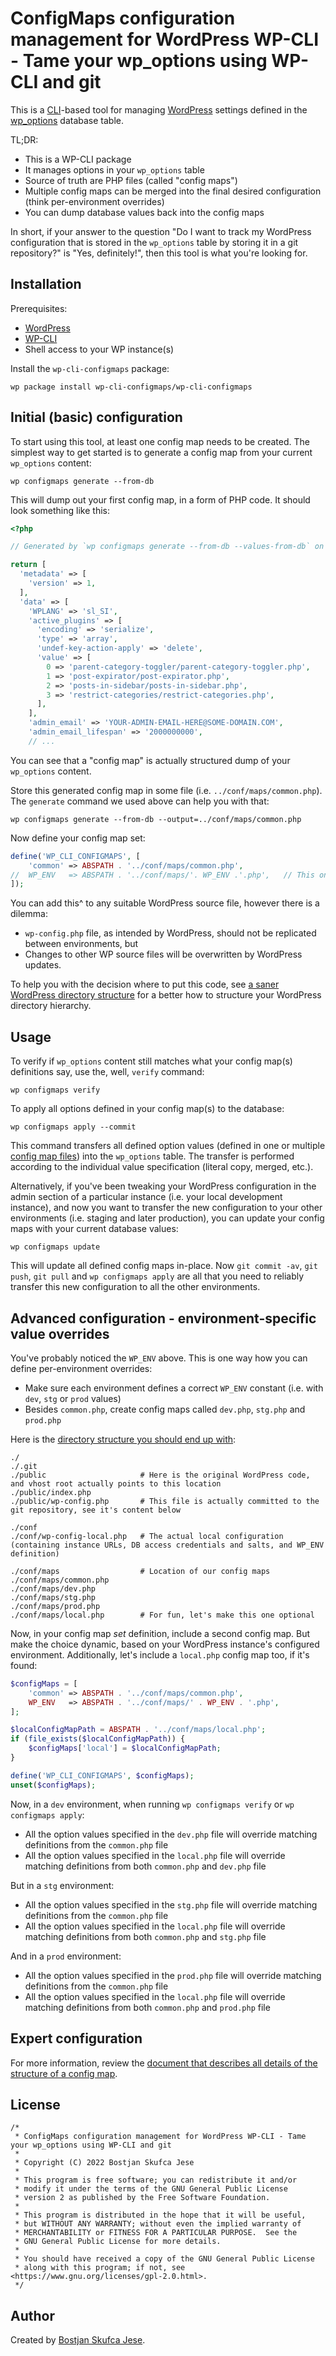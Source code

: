 # ConfigMaps configuration management for WordPress WP-CLI - Tame your wp_options using WP-CLI and git

This is a [CLI](https://wp-cli.org/)-based tool for managing
[WordPress](https://wordpress.org/) settings defined in the
[wp_options](https://codex.wordpress.org/Database_Description#Table:_wp_options)
database table.

TL;DR:
- This is a WP-CLI package
- It manages options in your `wp_options` table
- Source of truth are PHP files (called "config maps")
- Multiple config maps can be merged into the final desired configuration (think per-environment overrides)
- You can dump database values back into the config maps

In short, if your answer to the question "Do I want to track my WordPress configuration that is stored in the `wp_options` table by storing it in a git repository?" is "Yes, definitely!", then this tool is what you're looking for.



## Installation

Prerequisites:
- [WordPress](https://wordpress.org/)
- [WP-CLI](https://wp-cli.org/)
- Shell access to your WP instance(s)

Install the `wp-cli-configmaps` package:
```
wp package install wp-cli-configmaps/wp-cli-configmaps
```



## Initial (basic) configuration

To start using this tool, at least one config map needs to be created.
The simplest way to get started is to generate a config map from your current `wp_options` content:
```
wp configmaps generate --from-db
```
This will dump out your first config map, in a form of PHP code. It should look something like this:
```php
<?php

// Generated by `wp configmaps generate --from-db --values-from-db` on 2022-01-15T19:41:07+00:00.

return [
  'metadata' => [
    'version' => 1,
  ],
  'data' => [
    'WPLANG' => 'sl_SI',
    'active_plugins' => [
      'encoding' => 'serialize',
      'type' => 'array',
      'undef-key-action-apply' => 'delete',
      'value' => [
        0 => 'parent-category-toggler/parent-category-toggler.php',
        1 => 'post-expirator/post-expirator.php',
        2 => 'posts-in-sidebar/posts-in-sidebar.php',
        3 => 'restrict-categories/restrict-categories.php',
      ],
    ],
    'admin_email' => 'YOUR-ADMIN-EMAIL-HERE@SOME-DOMAIN.COM',
    'admin_email_lifespan' => '2000000000',
    // ...
```
You can see that a "config map" is actually structured dump of your `wp_options` content.

Store this generated config map in some file (i.e. `../conf/maps/common.php`).
The `generate` command we used above can help you with that:
```
wp configmaps generate --from-db --output=../conf/maps/common.php
```

Now define your config map set:
```php
define('WP_CLI_CONFIGMAPS', [
    'common' => ABSPATH . '../conf/maps/common.php',
//  WP_ENV   => ABSPATH . '../conf/maps/'. WP_ENV .'.php',   // This one is for later, when you'll have a per-environment value overrides
]);
```
You can add this^ to any suitable WordPress source file, however there is a dilemma:
- `wp-config.php` file, as intended by WordPress, should not be replicated between environments, but
- Changes to other WP source files will be overwritten by WordPress updates.

To help you with the decision where to put this code, see [a saner WordPress directory structure](doc/saner-wp-directory-structure.md) for a better how to structure your WordPress directory hierarchy.



## Usage

To verify if `wp_options` content still matches what your config map(s) definitions say, use the, well, `verify` command:
```
wp configmaps verify
```

To apply all options defined in your config map(s) to the database:
```
wp configmaps apply --commit
```
This command transfers all defined option values (defined in one or multiple
[config map files](doc/terminology.md)) into the `wp_options` table.
The transfer is performed according to the individual value specification (literal copy, merged, etc.).

Alternatively, if you've been tweaking your WordPress configuration in the admin section of a particular instance (i.e. your local development instance),
and now you want to transfer the new configuration to your other environments (i.e. staging and later production),
you can update your config maps with your current database values:
```
wp configmaps update
```
This will update all defined config maps in-place.
Now `git commit -av`, `git push`, `git pull` and `wp configmaps apply` are all that you need to reliably transfer this new configuration to all the other environments.



## Advanced configuration - environment-specific value overrides

You've probably noticed the `WP_ENV` above.
This is one way how you can define per-environment overrides:
- Make sure each environment defines a correct `WP_ENV` constant (i.e. with `dev`, `stg` or `prod` values)
- Besides `common.php`, create config maps called `dev.php`, `stg.php` and `prod.php`

Here is the [directory structure you should end up with](doc/saner-wp-directory-structure.md):
```
./
./.git
./public                     # Here is the original WordPress code, and vhost root actually points to this location
./public/index.php
./public/wp-config.php       # This file is actually committed to the git repository, see it's content below

./conf
./conf/wp-config-local.php   # The actual local configuration (containing instance URLs, DB access credentials and salts, and WP_ENV definition)

./conf/maps                  # Location of our config maps
./conf/maps/common.php
./conf/maps/dev.php
./conf/maps/stg.php
./conf/maps/prod.php
./conf/maps/local.php        # For fun, let's make this one optional
```

Now, in your config map _set_ definition,  include a second config map.
But make the choice dynamic, based on your WordPress instance's configured environment.
Additionally, let's include a `local.php` config map too, if it's found:
```php
$configMaps = [
    'common' => ABSPATH . '../conf/maps/common.php',
    WP_ENV   => ABSPATH . '../conf/maps/' . WP_ENV . '.php',
];

$localConfigMapPath = ABSPATH . '../conf/maps/local.php';
if (file_exists($localConfigMapPath)) {
    $configMaps['local'] = $localConfigMapPath;
}

define('WP_CLI_CONFIGMAPS', $configMaps);
unset($configMaps);
```

Now, in a `dev` environment, when running `wp configmaps verify` or `wp configmaps apply`:
- All the option values specified in the `dev.php` file will override matching definitions from the `common.php` file
- All the option values specified in the `local.php` file will override matching definitions from both `common.php` and `dev.php` file

But in a `stg` environment:
- All the option values specified in the `stg.php` file will override matching definitions from the `common.php` file
- All the option values specified in the `local.php` file will override matching definitions from both `common.php` and `stg.php` file

And in a `prod` environment:
- All the option values specified in the `prod.php` file will override matching definitions from the `common.php` file
- All the option values specified in the `local.php` file will override matching definitions from both `common.php` and `prod.php` file



## Expert configuration

For more information, review the [document that describes all details of the structure of a config map](doc/configmap-structure.md).



## License

```
/*
 * ConfigMaps configuration management for WordPress WP-CLI - Tame your wp_options using WP-CLI and git
 *
 * Copyright (C) 2022 Bostjan Skufca Jese
 *
 * This program is free software; you can redistribute it and/or
 * modify it under the terms of the GNU General Public License
 * version 2 as published by the Free Software Foundation.
 *
 * This program is distributed in the hope that it will be useful,
 * but WITHOUT ANY WARRANTY; without even the implied warranty of
 * MERCHANTABILITY or FITNESS FOR A PARTICULAR PURPOSE.  See the
 * GNU General Public License for more details.
 *
 * You should have received a copy of the GNU General Public License
 * along with this program; if not, see <https://www.gnu.org/licenses/gpl-2.0.html>.
 */
```



## Author

Created by [Bostjan Skufca Jese](https://github.com/bostjan).
